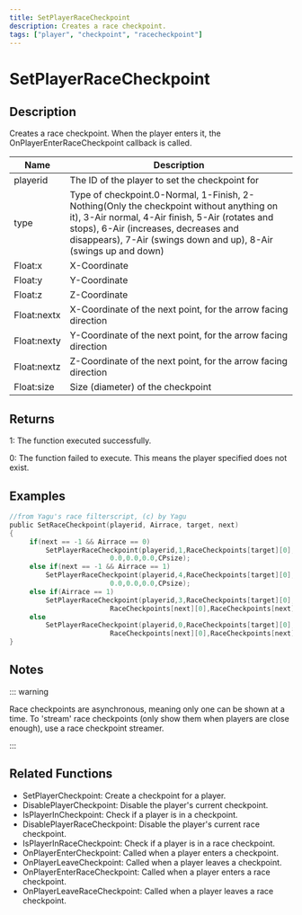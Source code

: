 ```yaml
---
title: SetPlayerRaceCheckpoint
description: Creates a race checkpoint.
tags: ["player", "checkpoint", "racecheckpoint"]
---
```


# SetPlayerRaceCheckpoint

## Description

Creates a race checkpoint. When the player enters it, the OnPlayerEnterRaceCheckpoint callback is called.

| Name        | Description                                                                                                                                                                                                                                              |
| ----------- | -------------------------------------------------------------------------------------------------------------------------------------------------------------------------------------------------------------------------------------------------------- |
| playerid    | The ID of the player to set the checkpoint for                                                                                                                                                                                                           |
| type        | Type of checkpoint.0-Normal, 1-Finish, 2-Nothing(Only the checkpoint without anything on it), 3-Air normal, 4-Air finish, 5-Air (rotates and stops), 6-Air (increases, decreases and disappears), 7-Air (swings down and up), 8-Air (swings up and down) |
| Float:x     | X-Coordinate                                                                                                                                                                                                                                             |
| Float:y     | Y-Coordinate                                                                                                                                                                                                                                             |
| Float:z     | Z-Coordinate                                                                                                                                                                                                                                             |
| Float:nextx | X-Coordinate of the next point, for the arrow facing direction                                                                                                                                                                                           |
| Float:nexty | Y-Coordinate of the next point, for the arrow facing direction                                                                                                                                                                                           |
| Float:nextz | Z-Coordinate of the next point, for the arrow facing direction                                                                                                                                                                                           |
| Float:size  | Size (diameter) of the checkpoint                                                                                                                                                                                                                        |

## Returns

1: The function executed successfully.

0: The function failed to execute. This means the player specified does not exist.

## Examples

```c
//from Yagu's race filterscript, (c) by Yagu
public SetRaceCheckpoint(playerid, Airrace, target, next)
{
     if(next == -1 && Airrace == 0)
         SetPlayerRaceCheckpoint(playerid,1,RaceCheckpoints[target][0],RaceCheckpoints[target][1],RaceCheckpoints[target][2],
                         0.0,0.0,0.0,CPsize);
     else if(next == -1 && Airrace == 1)
         SetPlayerRaceCheckpoint(playerid,4,RaceCheckpoints[target][0],RaceCheckpoints[target][1],RaceCheckpoints[target][2],
                         0.0,0.0,0.0,CPsize);
     else if(Airrace == 1)
         SetPlayerRaceCheckpoint(playerid,3,RaceCheckpoints[target][0],RaceCheckpoints[target][1],RaceCheckpoints[target][2],
                         RaceCheckpoints[next][0],RaceCheckpoints[next][1],RaceCheckpoints[next][2],CPsize);
     else
         SetPlayerRaceCheckpoint(playerid,0,RaceCheckpoints[target][0],RaceCheckpoints[target][1],RaceCheckpoints[target][2],
                         RaceCheckpoints[next][0],RaceCheckpoints[next][1],RaceCheckpoints[next][2],CPsize);
}
```

## Notes

::: warning

Race checkpoints are asynchronous, meaning only one can be shown at a time. To 'stream' race checkpoints (only show them when players are close enough), use a race checkpoint streamer.

:::

## Related Functions

- SetPlayerCheckpoint: Create a checkpoint for a player.
- DisablePlayerCheckpoint: Disable the player's current checkpoint.
- IsPlayerInCheckpoint: Check if a player is in a checkpoint.
- DisablePlayerRaceCheckpoint: Disable the player's current race checkpoint.
- IsPlayerInRaceCheckpoint: Check if a player is in a race checkpoint.
- OnPlayerEnterCheckpoint: Called when a player enters a checkpoint.
- OnPlayerLeaveCheckpoint: Called when a player leaves a checkpoint.
- OnPlayerEnterRaceCheckpoint: Called when a player enters a race checkpoint.
- OnPlayerLeaveRaceCheckpoint: Called when a player leaves a race checkpoint.
